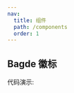 ```yaml
---
nav:
  title: 组件
  path: /components
  order: 1
---
```


## Bagde 徽标

代码演示:

<code src="./demo/basic.jsx" />

<API></API>
